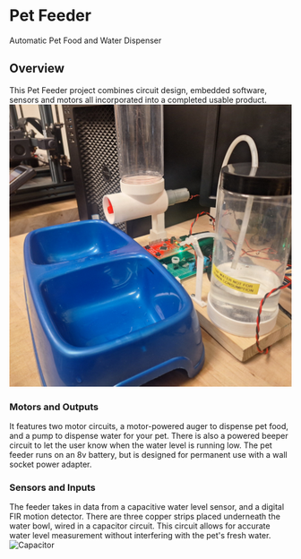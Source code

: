 # Pet Feeder
Automatic Pet Food and Water Dispenser

## Overview
This Pet Feeder project combines circuit design, embedded software, sensors and motors all incorporated into a completed usable product.
![PetFeeder](20250124_182050.jpg)

### Motors and Outputs
It features two motor circuits, a motor-powered auger to dispense pet food, and a pump to dispense water for your pet.
There is also a powered beeper circuit to let the user know when the water level is running low.
The pet feeder runs on an 8v battery, but is designed for permanent use with a wall socket power adapter.

### Sensors and Inputs
The feeder takes in data from a capacitive water level sensor, and a digital FIR motion detector.
There are three copper strips placed underneath the water bowl, wired in a capacitor circuit. This circuit allows for accurate water level measurement without interfering with the pet's fresh water.
![Capacitor](20250124_182127.jpg)


